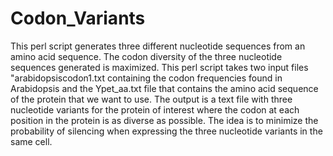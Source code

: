 # Codon_Variants
This perl script generates three different nucleotide sequences from an amino acid sequence. The codon diversity of the three nucleotide sequences generated is maximized. This perl script takes two input files "arabidopsiscodon1.txt containing the codon frequencies found in Arabidopsis and the Ypet_aa.txt file that contains the amino acid sequence of the protein that we want to use. The output is a text file with three nucleotide variants for the protein of interest where the codon at each position in the protein is as diverse as possible. The idea is to minimize the probability of silencing when expressing the three nucleotide variants in the same cell.
